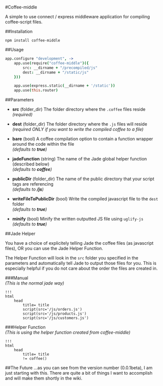 #Coffee-middle

A simple to use connect / express middleware application for compiling coffee-script files.  

##Installation

```
npm install coffee-middle
```

##Usage

```coffeescript
app.configure "development", ->
	app.use(require("coffee-middle")({
        src: __dirname + "/precompiled/js"
        dest: __dirname + "/static/js"
    }))

    app.use(express.static(__dirname + '/static'))
    app.use(this.router)
```

##Parameters

- **src** (folder_dir) The folder directory where the `.coffee` files reside
<br /><i>(required)</i>

- **dest** (folder_dir) The folder directory where the `.js` files will reside
<br /><i>(required ONLY if you want to write the compiled coffee to a file)</i>

- **bare** (bool) A coffee compilation option to contain a function wrapper around the code within the file
<br /><i>(defaults to **true**)</i>

- **jadeFunction** (string) The name of the Jade global helper function (described below)
<br /><i>(defaults to **coffee**)</i>

- **publicDir** (folder_dir) The name of the public directory that your script tags are referencing
<br /><i>(defaults to **/js**)</i>

- **writeFileToPublicDir** (bool) Write the compiled javascript file to the `dest` folder
<br /><i>(defaults to **true**)</i>

- **minify** (bool) Minify the written outputted JS file using `uglify-js`
<br /><i>(defaults to **true**)</i>

##Jade Helper

You have a choice of explicitely telling Jade the coffee files (as javascript files), OR you can use the Jade Helper Function.

The Helper Function will look in the `src` folder you specified in the parameters and automatically tell Jade to output those files for you.  This is especially helpful if you do not care about the order the files are created in.

###Manual
<br /><i>(This is the normal jade way)</i>

```jade
!!!
html
    head
        title= title
        script(src='/js/orders.js')
        script(src='/js/products.js')
      	script(src='/js/customers.js')
```

###Helper Function
<br /><i>(This is using the helper function created from coffee-middle)</i>

```jade
!!!
html
	head
		title= title
		!= coffee()
```

##The Future
...as you can see from the version number (0.0.1beta), I am just starting with this.  There are quite a bit of things I want to accomplish and will make them shortly in the wiki.




